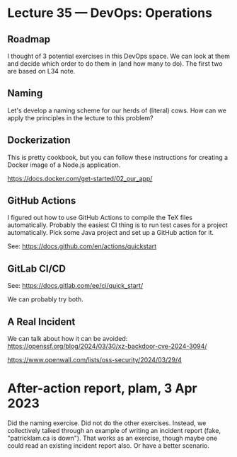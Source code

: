 # Lecture 35 — DevOps: Operations

## Roadmap

I thought of 3 potential exercises in this DevOps space. We can look at them and
decide which order to do them in (and how many to do). The first two are based
on L34 note.

## Naming

Let's develop a naming scheme for our herds of (literal) cows. How can we apply
the principles in the lecture to this problem?

## Dockerization

This is pretty cookbook, but you can follow these instructions for creating a
Docker image of a Node.js application.

<https://docs.docker.com/get-started/02_our_app/>

## GitHub Actions

I figured out how to use GitHub Actions to compile the TeX files automatically.
Probably the easiest CI thing is to run test cases for a project automatically.
Pick some Java project and set up a GitHub action for it.

See: <https://docs.github.com/en/actions/quickstart>

## GitLab CI/CD

See: <https://docs.gitlab.com/ee/ci/quick_start/>

We can probably try both.

## A Real Incident

We can talk about how it can be avoided:
<https://openssf.org/blog/2024/03/30/xz-backdoor-cve-2024-3094/>

<https://www.openwall.com/lists/oss-security/2024/03/29/4>

# After-action report, plam, 3 Apr 2023

Did the naming exercise. Did not do the other exercises. Instead, we
collectively talked through an example of writing an incident report (fake,
"patricklam.ca is down"). That works as an exercise, though maybe one could read
an existing incident report also. Or have a better scenario.
